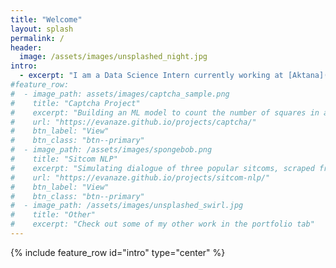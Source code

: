 ```yaml
---
title: "Welcome"
layout: splash
permalink: /
header:
  image: /assets/images/unsplashed_night.jpg
intro: 
  - excerpt: "I am a Data Science Intern currently working at [Aktana](https://www.aktana.com). I also am a Developer Advocate for [Amberdata](http://amberdata.io). I love math, science, finance, music, and more."
#feature_row:
#  - image_path: assets/images/captcha_sample.png
#    title: "Captcha Project"
#    excerpt: "Building an ML model to count the number of squares in a noisy image."
#    url: "https://evanaze.github.io/projects/captcha/"
#    btn_label: "View"
#    btn_class: "btn--primary"
#  - image_path: /assets/images/spongebob.png
#    title: "Sitcom NLP"
#    excerpt: "Simulating dialogue of three popular sitcoms, scraped from online sources."
#    url: "https://evanaze.github.io/projects/sitcom-nlp/"
#    btn_label: "View"
#    btn_class: "btn--primary"
#  - image_path: /assets/images/unsplashed_swirl.jpg
#    title: "Other"
#    excerpt: "Check out some of my other work in the portfolio tab"
---
```


{% include feature_row id="intro" type="center" %}